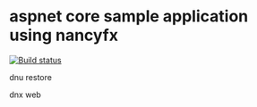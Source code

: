 # aspnet core sample application using nancyfx

[![Build status](https://ci.appveyor.com/api/projects/status/h2y8dpaxlf6p34sj?svg=true)](https://ci.appveyor.com/project/sphiecoh/aspnet5-nancyfx)

dnu restore

dnx web
